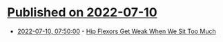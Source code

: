 # [Published on 2022-07-10](index.md)

* [2022-07-10, 07:50:00](https://soylentnews.org/article.pl?sid=22/07/09/0428252&from=rss) - [Hip Flexors Get Weak When We Sit Too Much](https://soylentnews.org/article.pl?sid=22/07/09/0428252&from=rss)
